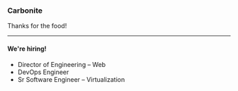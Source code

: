 ### Carbonite

Thanks for the food!

---
#### We're hiring!

- Director of Engineering – Web
- DevOps Engineer
- Sr Software Engineer – Virtualization